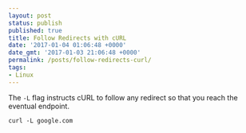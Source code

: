 ```yaml
---
layout: post
status: publish
published: true
title: Follow Redirects with cURL
date: '2017-01-04 01:06:48 +0000'
date_gmt: '2017-01-03 21:06:48 +0000'
permalink: /posts/follow-redirects-curl/
tags:
- Linux
---
```

The `-L` flag instructs cURL to follow any redirect so that you reach the eventual endpoint.
```
curl -L google.com
```
